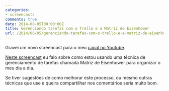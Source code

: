 ```yaml
---
categories:
- screencasts
comments: true
date: 2014-08-05T00:00:00Z
title: Gerenciando tarefas com o Trello e a Matriz de Eisenhower
url: /2014/08/05/gerenciando-tarefas-com-o-trello-e-a-matriz-de-eisenhower/
---
```


Gravei um novo screencast para o meu [canal no Youtube](https://www.youtube.com/user/eltonminetto).

[Neste screencast](https://www.youtube.com/watch?v=nXXTBqFOCd0) eu falo sobre como estou usando uma técnica de gerenciamento de tarefas chamada Matriz de Eisenhower para organizar o meu dia a dia.

Se tiver sugestões de como melhorar este processo, ou mesmo outras técnicas que use e queira compartilhar nos comentários seria muito bom. 



